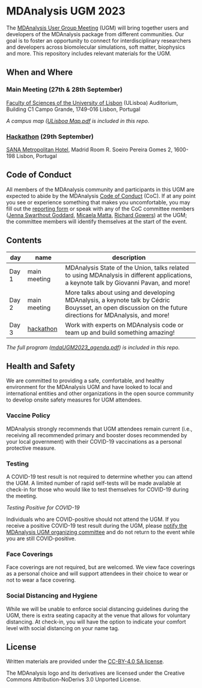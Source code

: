 # MDAnalysis UGM 2023
The [MDAnalysis User Group Meeting](https://www.mdanalysis.org/pages/ugm2023/) (UGM) will bring together users and developers of the MDAnalysis package from different communities. Our goal is to foster an opportunity to connect for interdisciplinary researchers and developers across biomolecular simulations, soft matter, biophysics and more. This repository includes relevant materials for the UGM.

## When and Where
### **Main Meeting (27th & 28th September)**

[Faculty of Sciences of the University of Lisbon](https://www.ulisboa.pt/en/unidade-organica/faculty-sciences) (ULisboa) Auditorium, Building C1
Campo Grande, 1749-016 Lisbon, Portugal

*A campus map ([ULisboa Map.pdf](./ULisboaMap.pdf) is included in this repo.* 

### **[Hackathon](./hackathon) (29th September)**

[SANA Metropolitan Hotel](https://www.sanahotels.com/en/hotel/sana-metropolitan/), Madrid Room
R. Soeiro Pereira Gomes 2, 1600-198 Lisbon, Portugal

## Code of Conduct
All members of the MDAnalysis community and participants in this UGM are expected to abide by the MDAnalysis [Code of Conduct](https://www.mdanalysis.org/pages/conduct/) (CoC). If at any point you see or experience something that makes you uncomfortable, you may fill out the [reporting form](https://forms.gle/r2SMU4XcwM814CpJ9) or speak with any of the CoC committee members ([Jenna Swarthout Goddard](mailto:community@mdanalysis.org), [Micaela Matta](mailto:micaela@mdanalysis.org), [Richard Gowers](mailto:richard@mdanalysis.org)) at the UGM; the committee members will identify themselves at the start of the event.

## Contents

| day   | name                     | description       |
|-------|--------------------------|-------------------|
| Day 1 | main meeting             | MDAnalysis State of the Union, talks related to using MDAnalysis in different applications, a keynote talk by Giovanni Pavan, and more! |
| Day 2 | main meeting             | More talks about using and developing MDAnalysis, a keynote talk by Cédric Bouysset, an open discussion on the future directions for MDAnalysis, and more! |
| Day 3 | [hackathon](./hackathon) | Work with experts on MDAnalysis code or team up and build something amazing! |

*The full program ([mdaUGM2023_agenda.pdf](./mdaUGM2023_agenda.pdf)) is included in this repo.* 

## Health and Safety
We are committed to providing a safe, comfortable, and healthy environment for the MDAnalysis UGM and have looked to local and international entities and other organizations in the open source community to develop onsite safety measures for UGM attendees.

### Vaccine Policy
MDAnalysis strongly recommends that UGM attendees remain current (i.e., receiving all recommended primary and booster doses recommended by your local government) with their COVID-19 vaccinations as a personal protective measure.

### Testing
A COVID-19 test result is not required to determine whether you can attend the UGM. A limited number of rapid self-tests will be made available at check-in for those who would like to test themselves for COVID-19 during the meeting.

*Testing Positive for COVID-19*

Individuals who are COVID-positive should not attend the UGM. If you receive a positive COVID-19 test result during the UGM, please [notify the MDAnalysis UGM organizing committee](mailto:ugm@mdanalysis.org) and do not return to the event while you are still COVID-positive.

### Face Coverings
Face coverings are not required, but are welcomed. We view face coverings as a personal choice and will support attendees in their choice to wear or not to wear a face covering.

### Social Distancing and Hygiene
While we will be unable to enforce social distancing guidelines during the UGM, there is extra seating capacity at the venue that allows for voluntary distancing. At check-in, you will have the option to indicate your comfort level with social distancing on your name tag.

## License

Written materials are provided under the [CC-BY-4.0 SA license](LICENSE.md).

The MDAnalysis logo and its derivatives are licensed under the Creative Commons Attribution-NoDerivs 3.0 Unported License.
